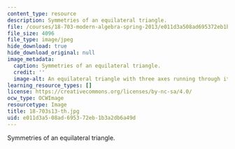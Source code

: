 ```yaml
---
content_type: resource
description: Symmetries of an equilateral triangle.
file: /courses/18-703-modern-algebra-spring-2013/e011d3a508ad695372eb1b3a2db6a49d_18-703s13-th.jpg
file_size: 4096
file_type: image/jpeg
hide_download: true
hide_download_original: null
image_metadata:
  caption: Symmetries of an equilateral triangle.
  credit: ''
  image-alt: An equilateral triangle with three axes running through it.
learning_resource_types: []
license: https://creativecommons.org/licenses/by-nc-sa/4.0/
ocw_type: OCWImage
resourcetype: Image
title: 18-703s13-th.jpg
uid: e011d3a5-08ad-6953-72eb-1b3a2db6a49d
---
```

Symmetries of an equilateral triangle.
